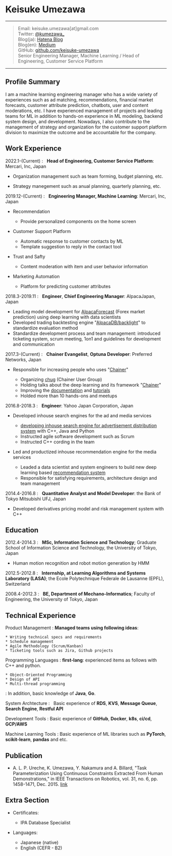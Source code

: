 Keisuke Umezawa
================

----

> Email: keisuke.umezawa[at]gmail.com \
> Twitter: [\@kumezawa_](https://twitter.com/kumezawa_) \
> Blog(ja): [Hatena Blog](http://kumechann.hatenablog.com/) \
> Blog(en): [Medium](https://medium.com/@keisukeumezawa) \
> GitHub: [github.com/keisuke-umezawa](https://github.com/keisuke-umezawa) \
> Senior Engineering Manager, Machine Learning / Head of Engineering, Customer Service Platform

----

Profile Summary
---------------

I am a machine learning engineering manager who has a wide variety of experiences such as ad matching, recommendations, financial market forecasts, customer attribute prediction, chatbots, user and content moderations, etc. I have experienced management of projects and leading teams for ML in addition to hands-on experience in ML modeling, backend system design, and development. Nowadays, I also contribute to the management of strategy and organization for the customer support platform division to maximize the outcome and be accountable for the company.

Work Experience
---------------

2022.1-(Current)
:   **Head of Engineering, Customer Service Platform**: Mercari, Inc, Japan

* Organization management such as team forming, budget planning, etc.

* Strategy manegement such as anual planning, quarterly planning, etc.

2019.12-(Current)
:   **Engineering Manager, Machine Learning**: Mercari, Inc, Japan

* Recommendation

    * Provide personalized components on the home screen

* Customer Support Platform

    * Automatic response to customer contacts by ML
    * Template suggestion to reply in the contact tool

* Trust and Safty

    * Content moderation with item and user behavior information

* Marketing Automation

    * Platform for predicting customer attributes


2018.3-2019.11
:   **Engineer**, **Chief Engineering Manager**: AlpacaJapan, Japan

* Leading model development for [AlpacaForecast](http://www.alpaca.ai/product) (Forex market prediction) using deep learning with data scientists
* Developed trading backtesting engine "[AlpacaDB/backlight](https://github.com/AlpacaDB/backlight)" to standardize evaluation method
* Standardize development process and team management: introduced ticketing system, scrum meeting, 1on1 and guidelines for development and communication

2017.3-(Current)
:   **Chainer Evangelist**, **Optuna Developer**: Preferred Networks, Japan

* Responsible for increasing people who uses "[Chainer](https://chainer.org/)"

    * Organizing [chug](https://chainer.connpass.com/) (Chainer User Group)
    * Holding talks about the deep learning and its framework "[Chainer](https://chainer.org/)"
    * Improving the [documentation](https://docs.chainer.org/en/stable/) and [tutorials](https://chainer-colab-notebook.readthedocs.io/ja/latest/)
    * Holded more than 10 hands-ons and meetups

2016.8-2018.3
:   **Engineer**: Yahoo Japan Corporation, Japan

* Developed inhouse search engines for the ad and media services

    * [developing inhouse search engine for advertisement distribution system](http://www.slideshare.net/techblogyahoo/webdb2015-webdbf2015) with C++, Java and Python
    * Instructed agile software development such as Scrum
    * Instructed C++ cording in the team

* Led and productized inhouse recommendation engine for the media services

    * Leaded a data scientist and system engineers to build new deep learning based [recommendation system](https://www.slideshare.net/techblogyahoo/yahoo-japan-115327433)
    * Responsible for satisfying requirements, architecture design and team management

2014.4-2016.8
:   **Quantitative Analyst and Model Developer**: the Bank of Tokyo Mitsubishi UFJ, Japan

* Developed derivatives pricing model and risk management system with C++

Education
---------

2012.4-2014.3
:   **MSc, Information Science and Technology**; Graduate School of Information Science and Technology, the University of Tokyo, Japan

* Human motion recognition and robot motion generation by HMM

2012.5-2012.8
:   **Internship, at Learning Algorithms and Systems Laboratory (LASA)**; 
 the Ecole Polytechnique Federale de Lausanne (EPFL), Switzerland

2008.4-2012.3
:   **BE, Department of Mechano-Informatics**; Faculty of Engineering, the University of Tokyo, Japan

Technical Experience
--------------------

Product Management
:   **Managed teams using following ideas**:

    * Writing technical specs and requirements
    * Schedule management
    * Agile Methodology (Scrum/Kanban)
    * Ticketing tools such as Jira, Github projects

Programming Languages
:   **first-lang**: experienced items as follows with C++ and python.

    * Object-Oriented Programming
    * Design of API
    * Multi-thread programming

:   In addition, basic knowledge of **Java**, **Go**.

System Archtecture
:   Basic experience of **RDS**, **KVS**, **Message Queue**, **Search Engine**, **Restful API**

Development Tools
:   Basic experience of **GitHub**, **Docker**, **k8s**, **ci/cd**, **GCP/AWS**

Machine Learning Tools
:   Basic experience of ML libraries such as **PyTorch**, **scikit-learn**, **pandas** and etc.

Publication
----------------------------------------
* A. L. P. Ureche, K. Umezawa, Y. Nakamura and A. Billard, "Task Parameterization Using Continuous Constraints Extracted From Human Demonstrations," in IEEE Transactions on Robotics, vol. 31, no. 6, pp. 1458-1471, Dec. 2015. [link](http://ieeexplore.ieee.org/stamp/stamp.jsp?tp=&arnumber=7339616&isnumber=7339739) 

Extra Section
----------------------------------------

* Certificates:

    * IPA Database Specialist

* Languages:

    * Japanese (native)
    * English (CEFR - B2)

